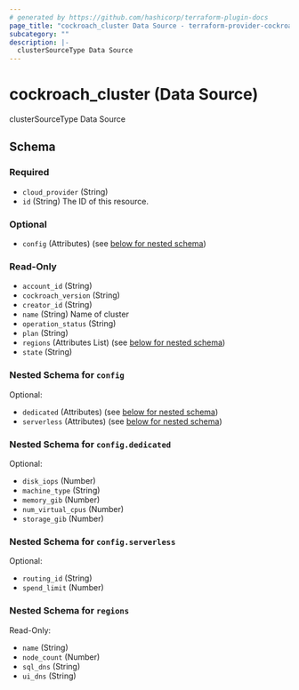```yaml
---
# generated by https://github.com/hashicorp/terraform-plugin-docs
page_title: "cockroach_cluster Data Source - terraform-provider-cockroach"
subcategory: ""
description: |-
  clusterSourceType Data Source
---
```


# cockroach_cluster (Data Source)

clusterSourceType Data Source



<!-- schema generated by tfplugindocs -->
## Schema

### Required

- `cloud_provider` (String)
- `id` (String) The ID of this resource.

### Optional

- `config` (Attributes) (see [below for nested schema](#nestedatt--config))

### Read-Only

- `account_id` (String)
- `cockroach_version` (String)
- `creator_id` (String)
- `name` (String) Name of cluster
- `operation_status` (String)
- `plan` (String)
- `regions` (Attributes List) (see [below for nested schema](#nestedatt--regions))
- `state` (String)

<a id="nestedatt--config"></a>
### Nested Schema for `config`

Optional:

- `dedicated` (Attributes) (see [below for nested schema](#nestedatt--config--dedicated))
- `serverless` (Attributes) (see [below for nested schema](#nestedatt--config--serverless))

<a id="nestedatt--config--dedicated"></a>
### Nested Schema for `config.dedicated`

Optional:

- `disk_iops` (Number)
- `machine_type` (String)
- `memory_gib` (Number)
- `num_virtual_cpus` (Number)
- `storage_gib` (Number)


<a id="nestedatt--config--serverless"></a>
### Nested Schema for `config.serverless`

Optional:

- `routing_id` (String)
- `spend_limit` (Number)



<a id="nestedatt--regions"></a>
### Nested Schema for `regions`

Read-Only:

- `name` (String)
- `node_count` (Number)
- `sql_dns` (String)
- `ui_dns` (String)


